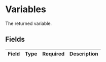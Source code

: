 # Variables

The returned variable.


## Fields

| Field       | Type        | Required    | Description |
| ----------- | ----------- | ----------- | ----------- |